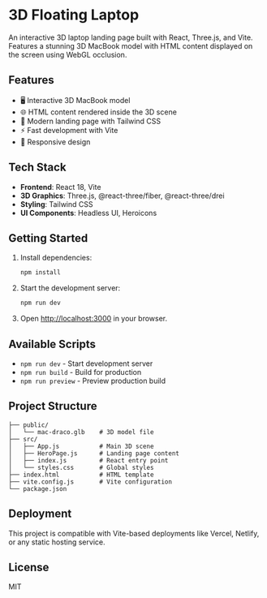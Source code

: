 # 3D Floating Laptop

An interactive 3D laptop landing page built with React, Three.js, and Vite. Features a stunning 3D MacBook model with HTML content displayed on the screen using WebGL occlusion.

## Features

- 🖥️ Interactive 3D MacBook model
- 🌐 HTML content rendered inside the 3D scene
- 🎨 Modern landing page with Tailwind CSS
- ⚡ Fast development with Vite
- 📱 Responsive design

## Tech Stack

- **Frontend**: React 18, Vite
- **3D Graphics**: Three.js, @react-three/fiber, @react-three/drei
- **Styling**: Tailwind CSS
- **UI Components**: Headless UI, Heroicons

## Getting Started

1. Install dependencies:
   ```bash
   npm install
   ```

2. Start the development server:
   ```bash
   npm run dev
   ```

3. Open [http://localhost:3000](http://localhost:3000) in your browser.

## Available Scripts

- `npm run dev` - Start development server
- `npm run build` - Build for production
- `npm run preview` - Preview production build

## Project Structure

```
├── public/
│   └── mac-draco.glb    # 3D model file
├── src/
│   ├── App.js           # Main 3D scene
│   ├── HeroPage.js      # Landing page content
│   ├── index.js         # React entry point
│   └── styles.css       # Global styles
├── index.html           # HTML template
├── vite.config.js       # Vite configuration
└── package.json
```

## Deployment

This project is compatible with Vite-based deployments like Vercel, Netlify, or any static hosting service.

## License

MIT
